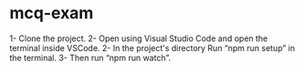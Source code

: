 # mcq-exam

1- Clone the project.
2- Open using Visual Studio Code and open the terminal inside VSCode.
2- In the project's directory Run “npm run setup” in the terminal.
3- Then run “npm run watch”.
